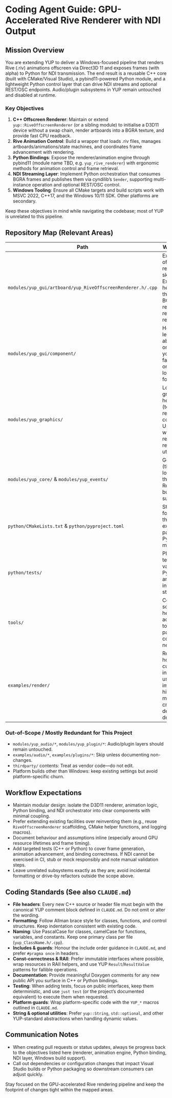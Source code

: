 # Coding Agent Guide: GPU-Accelerated Rive Renderer with NDI Output

## Mission Overview
You are extending YUP to deliver a Windows-focused pipeline that renders Rive (.riv) animations offscreen via Direct3D 11 and exposes frames (with alpha) to Python for NDI transmission. The end result is a reusable C++ core (built with CMake/Visual Studio), a pybind11-powered Python module, and a lightweight Python control layer that can drive NDI streams and optional REST/OSC endpoints. Audio/plugin subsystems in YUP remain untouched and disabled at runtime.

### Key Objectives
1. **C++ Offscreen Renderer**: Maintain or extend `yup::RiveOffscreenRenderer` (or a sibling module) to initialise a D3D11 device without a swap chain, render artboards into a BGRA texture, and provide fast CPU readback.
2. **Rive Animation Control**: Build a wrapper that loads .riv files, manages artboards/animations/state machines, and coordinates frame advancement with rendering.
3. **Python Bindings**: Expose the renderer/animation engine through pybind11 (module name TBD, e.g. `yup_rive_renderer`) with ergonomic methods for animation control and frame retrieval.
4. **NDI Streaming Layer**: Implement Python orchestration that consumes BGRA frames and publishes them via cyndilib’s `Sender`, supporting multi-instance operation and optional REST/OSC control.
5. **Windows Tooling**: Ensure all CMake targets and build scripts work with MSVC 2022, C++17, and the Windows 10/11 SDK. Other platforms are secondary.

Keep these objectives in mind while navigating the codebase; most of YUP is unrelated to this pipeline.

## Repository Map (Relevant Areas)
| Path | Why it matters |
| --- | --- |
| `modules/yup_gui/artboard/yup_RiveOffscreenRenderer.h/.cpp` | Existing offscreen renderer skeleton. Extend/refactor here to fulfil the D3D11 BGRA rendering and readback requirements. |
| `modules/yup_gui/component/` | Hosts higher-level GUI abstractions; only touch if you need factory hooks or resource loading helpers for Rive. |
| `modules/yup_graphics/` | Low-level graphics helpers (textures, render contexts). Useful when wiring Direct3D resources or reusing YUP utilities. |
| `modules/yup_core/` & `modules/yup_events/` | General utilities (timers, logging, threading). Reuse when building engine support code. |
| `python/CMakeLists.txt` & `python/pyproject.toml` | Starting points for configuring the pybind11 extension and packaging the Python module. |
| `python/tests/` | Place or adapt tests that validate the Python binding and NDI integration stubs. |
| `tools/` | Contains build scripts and helper utilities; add new tooling (e.g., packaging commands) if necessary. |
| `examples/render/` | Reference for how YUP currently integrates Rive; use for implementation hints but do not modify unless creating dedicated demos. |

### Out-of-Scope / Mostly Redundant for This Project
- `modules/yup_audio/*`, `modules/yup_plugin/*`: Audio/plugin layers should remain untouched.
- `examples/audio/*`, `examples/plugins/*`: Skip unless documenting non-changes.
- `thirdparty/` contents: Treat as vendor code—do not edit.
- Platform builds other than Windows: keep existing settings but avoid platform-specific churn.

## Workflow Expectations
- Maintain modular design: isolate the D3D11 renderer, animation logic, Python binding, and NDI orchestrator into clear components with minimal coupling.
- Prefer extending existing facilities over reinventing them (e.g., reuse `RiveOffscreenRenderer` scaffolding, CMake helper functions, and logging macros).
- Document behaviour and assumptions inline (especially around GPU resource lifetimes and frame timing).
- Add targeted tests (C++ or Python) to cover frame generation, animation advancement, and binding correctness. If NDI cannot be exercised in CI, stub or mock responsibly and note manual validation steps.
- Leave unrelated subsystems exactly as they are; avoid incidental formatting or drive-by refactors outside the scope above.


## Coding Standards (See also `CLAUDE.md`)
- **File headers**: Every new C++ source or header file must begin with the canonical YUP comment block defined in `CLAUDE.md`. Do not omit or alter the wording.
- **Formatting**: Follow Allman brace style for classes, functions, and control structures. Keep indentation consistent with existing code.
- **Naming**: Use PascalCase for classes, camelCase for functions, variables, and constants. Keep one primary class per file (`yup_ClassName.h/.cpp`).
- **Includes & guards**: Honour the include order guidance in `CLAUDE.md`, and prefer `#pragma once` in headers.
- **Const-correctness & RAII**: Prefer immutable interfaces where possible, wrap resources in RAII helpers, and use YUP `Result`/`ResultValue` patterns for fallible operations.
- **Documentation**: Provide meaningful Doxygen comments for any new public API you surface in C++ or Python bindings.
- **Testing**: When adding tests, focus on public interfaces, keep them deterministic, and use `just test` (or the project’s documented equivalent) to execute them when requested.
- **Platform guards**: Wrap platform-specific code with the `YUP_*` macros outlined in `CLAUDE.md`.
- **String & optional utilities**: Prefer `yup::String`, `std::optional`, and other YUP-standard abstractions when handling dynamic values.

## Communication Notes
- When creating pull requests or status updates, always tie progress back to the objectives listed here (renderer, animation engine, Python binding, NDI layer, Windows build support).
- Call out dependencies or configuration changes that impact Visual Studio builds or Python packaging so downstream consumers can adjust quickly.

Stay focused on the GPU-accelerated Rive rendering pipeline and keep the footprint of changes tight within the mapped areas.

